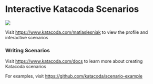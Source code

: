 # Interactive Katacoda Scenarios

[![](http://shields.katacoda.com/katacoda/matiaslesniak/count.svg)](https://www.katacoda.com/matiaslesniak "Get your profile on Katacoda.com")

Visit https://www.katacoda.com/matiaslesniak to view the profile and interactive scenarios

### Writing Scenarios
Visit https://www.katacoda.com/docs to learn more about creating Katacoda scenarios

For examples, visit https://github.com/katacoda/scenario-example
